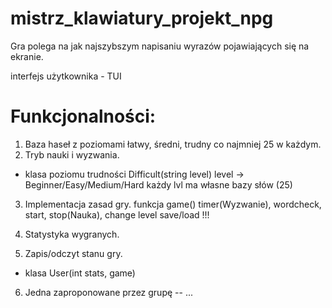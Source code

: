 # mistrz_klawiatury_projekt_npg
Gra polega na jak najszybszym napisaniu wyrazów pojawiających się na ekranie.

interfejs użytkownika - TUI

Funkcjonalności:
====================
1. Baza haseł z poziomami łatwy, średni, trudny co najmniej 25 w każdym.
2. Tryb nauki i wyzwania.
- klasa poziomu trudności
Difficult(string level)
level -> Beginner/Easy/Medium/Hard
każdy lvl ma własne bazy słów (25)
3. Implementacja zasad gry.
funkcja game()
  timer(Wyzwanie), wordcheck, start, stop(Nauka), change level 
save/load !!!

4.  Statystyka wygranych.
5. Zapis/odczyt stanu gry.
- klasa User(int stats, game)


6. Jedna zaproponowane przez grupę -- ...
